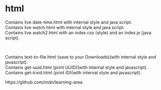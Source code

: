 # html
<p>Contains live date-time.html with internal style and java script.<br>
Contains live watch.html with internal style and java script.<br>
Contains live watch2.html with an index.css (style) and an index.js (java script).</p><br>
<p>Contains text-to-file.html (save to your Downloads)(with internal style and javascript).<br>
Contains get-uuid.html (print UUID)(with internal style and javascript).<br>
Contains get-trxid.html (print ID)(with internal style and javascript).</p>
<p>https://github.com/mdn/learning-area</p> 
